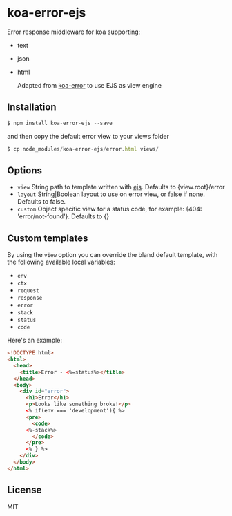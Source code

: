 # koa-error-ejs
  
  Error response middleware for koa supporting:

- text
- json
- html

  Adapted from [koa-error](https://github.com/koajs/error) to use EJS as view engine  

## Installation

```js
$ npm install koa-error-ejs --save
```

  and then copy the default error view to your views folder

```js
$ cp node_modules/koa-error-ejs/error.html views/
```

## Options

 - `view` String path to template written with [ejs](http://embeddedjs.com). Defaults to {view.root}/error  
 - `layout` String|Boolean layout to use on error view, or false if none. Defaults to false.  
 - `custom` Object specific view for a status code, for example:  {404: 'error/not-found'}. Defaults to {}  

## Custom templates

  By using the `view` option you can override the bland default template,
  with the following available local variables:

  - `env`
  - `ctx`
  - `request`
  - `response`
  - `error`
  - `stack`
  - `status`
  - `code`

Here's an example:

```html
<!DOCTYPE html>
<html>
  <head>
    <title>Error - <%=status%></title>
  </head>
  <body>
    <div id="error">
      <h1>Error</h1>
      <p>Looks like something broke!</p>
      <% if(env === 'development'){ %>
      <pre>
        <code>
	  <%-stack%>
        </code>
      </pre>
      <% } %>
    </div>
  </body>
</html>
```

## License

  MIT
